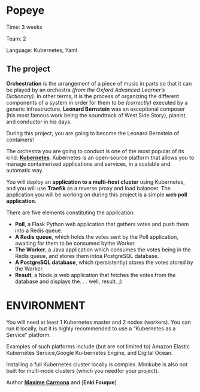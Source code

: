 Popeye
===

Time:       3 weeks

Team:       2

Language:   Kubernetes, Yaml


The project
----

**Orchestration** is the arrangement of a piece of music in parts so that it can be played by an orchestra *(from the Oxford Advanced Learner’s Dictionary)*. In other terms, it is the process of organizing the different components of a system in order for them to be *(correctly)* executed by a generic infrastructure. **Leonard Bernstein** was an exceptional composer (his most famous work being the soundtrack of West Side Story), pianist, and conductor in his days.

During this project, you are going to become the Leonard Bernstein of containers!

The orchestra you are going to conduct is one of the most popular of its kind: [**Kubernetes**](https://kubernetes.io/). Kubernetes is an open-source platform that allows you to manage containerized applications and services, in a scalable and automatic way.

You will deploy an **application to a multi-host cluster** using Kubernetes, and you will use **Traefik** as a reverse proxy and load balancer. The application you will be working on during this project is a simple **web poll application**.


There are five elements constituting the application:
* **Poll**, a Flask Python web application that gathers votes and push them into a Redis queue.
* **A Redis queue**, which holds the votes sent by the Poll application, awaiting for them to be consumed bythe Worker.
* **The Worker**, a Java application which consumes the votes being in the Redis queue, and stores them intoa PostgreSQL database.
* **A PostgreSQL database**, which (persistently) stores the votes stored by the Worker.
* **Result**, a Node.js web application that fetches the votes from the database and displays the. . . well, result. ;)


# ENVIRONMENT

You will need at least 1 Kubernetes master and 2 nodes (workers). You can run it locally, but it is highly recommended to use a “Kubernetes as a Service” platform.

Examples of such platforms include (but are not limited to) Amazon Elastic Kubernetes Service,Google Ku-bernetes Engine, and Digital Ocean.

Installing a full Kubernetes cluster locally is complex. Minikube is also not built for multi-node clusters (which you needfor your project).

Author [**Maxime Carmona**](https://github.com/maxime-carmona1) and [**Enki Fouque**]